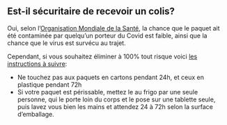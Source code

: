 ## Est-il sécuritaire de recevoir un colis?

Oui, selon l’[Organisation Mondiale de la Santé](https://www.who.int/fr/emergencies/diseases/novel-coronavirus-2019/advice-for-public/q-a-coronaviruses), la chance que le paquet ait été contaminée par quelqu’un porteur du Covid est faible, ainsi que la chance que le virus est survécu au trajet.

Cependant, si vous souhaitez éliminer à 100% tout risque voici [les instructions à suivre](https://www.niaid.nih.gov/news-events/new-coronavirus-stable-hours-surfaces?utm_source=share&utm_medium=ios_app&utm_name=iossmf%20):

- Ne touchez pas aux paquets en cartons pendant 24h, et ceux en plastique pendant 72h
- Si votre paquet est périssable, mettez le au frigo par une seule personne, qui le porte loin du corps et le pose sur une tablette seule, puis lavez vous bien les mains et attendez 24 à 72h selon la surface d’emballage.
